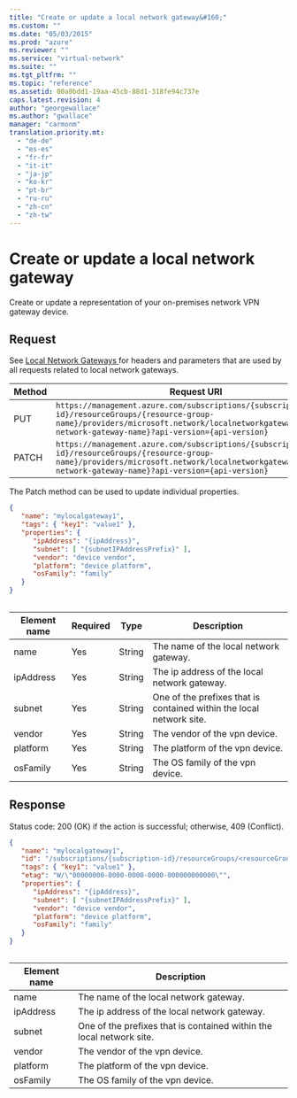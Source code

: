 ```yaml
---
title: "Create or update a local network gateway&#160;"
ms.custom: ""
ms.date: "05/03/2015"
ms.prod: "azure"
ms.reviewer: ""
ms.service: "virtual-network"
ms.suite: ""
ms.tgt_pltfrm: ""
ms.topic: "reference"
ms.assetid: 00a0bdd1-19aa-45cb-88d1-318fe94c737e
caps.latest.revision: 4
author: "georgewallace"
ms.author: "gwallace"
manager: "carmonm"
translation.priority.mt: 
  - "de-de"
  - "es-es"
  - "fr-fr"
  - "it-it"
  - "ja-jp"
  - "ko-kr"
  - "pt-br"
  - "ru-ru"
  - "zh-cn"
  - "zh-tw"
---
```

# Create or update a local network gateway&#160;
Create or update a representation of your on-premises network VPN gateway device.  
  
## Request  
 See [Local Network Gateways ](../NetworkGatewayREST/local-network-gateways .md) for headers and parameters that are used by all requests related to local network gateways.  
  
|Method|Request URI|  
|------------|-----------------|  
|PUT|`https://management.azure.com/subscriptions/{subscription-id}/resourceGroups/{resource-group-name}/providers/microsoft.network/localnetworkgateways/{local-network-gateway-name}?api-version={api-version}`|  
|PATCH|`https://management.azure.com/subscriptions/{subscription-id}/resourceGroups/{resource-group-name}/providers/microsoft.network/localnetworkgateways/{local-network-gateway-name}?api-version={api-version}`|  
  
 The Patch method can be used to update individual properties.  
  
```json  
{  
   "name": "mylocalgateway1",  
   "tags": { "key1": "value1" },  
   "properties": {  
      "ipAddress": "{ipAddress}",  
      "subnet": [ "{subnetIPAddressPrefix}" ],  
      "vendor": "device vendor",  
      "platform": "device platform",  
      "osFamily": "family"  
   }  
}  
  
```  
  
|Element name|Required|Type|Description|  
|------------------|--------------|----------|-----------------|  
|name|Yes|String|The name of the local network gateway.|  
|ipAddress|Yes|String|The ip address of the local network gateway.|  
|subnet|Yes|String|One of the prefixes that is contained within the local network site.|  
|vendor|Yes|String|The vendor of the vpn device.|  
|platform|Yes|String|The platform of the vpn device.|  
|osFamily|Yes|String|The OS family of the vpn device.|  
  
## Response  
  
 Status code: 200 (OK) if the action is successful; otherwise, 409 (Conflict).  
  
```json  
{  
   "name": "mylocalgateway1",  
   "id": "/subscriptions/{subscription-id}/resourceGroups/<resourceGroupName>/providers/microsoft.network/localNetworkGateways/mylocalgateway1",  
   "tags": { "key1": "value1" },  
   "etag": "W/\"00000000-0000-0000-0000-000000000000\"",  
   "properties": {  
      "ipAddress": "{ipAddress}",  
      "subnet": [ "{subnetIPAddressPrefix}" ],  
      "vendor": "device vendor",  
      "platform": "device platform",  
      "osFamily": "family"  
   }  
}  
  
```  
  
|Element name|Description|  
|------------------|-----------------|  
|name|The name of the local network gateway.|  
|ipAddress|The ip address of the local network gateway.|  
|subnet|One of the prefixes that is contained within the local network site.|  
|vendor|The vendor of the vpn device.|  
|platform|The platform of the vpn device.|  
|osFamily|The OS family of the vpn device.|
